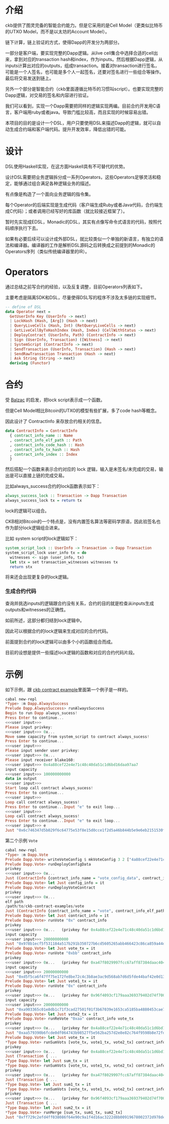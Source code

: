 # 介绍

ckb提供了图灵完备的智能合约能力。但是它采用的是Cell Model（更类似比特币的UTXO Model，而不是以太坊的Account Model）。

链下计算，链上验证的方式，使得Dapp的开发分为两部分。

一部分是客户端，要实现完整的Dapp逻辑。从live cell集合中选择合适的cell出来，拿到对应的transaction hash和index，作为inputs。然后根据Dapp逻辑，从inputs计算出对应的outputs，组成transaction。接着对transaction进行签名，可能是一个人签名，也可能是多个人一起签名，还要对签名进行一些组合等操作。最后将交易发送到链上。

另外一个部分是智能合约（ckb里面遵循比特币的习惯叫script）。也要实现完整的Dapp逻辑，对交易的签名和内容进行验证。

我们可以看到，实现一个Dapp需要把同样的逻辑实现两编。目前合约开发用C语言，客户端用ruby或者java。导致门槛比较高，而且实现的时候容易出错。

本项目的目的是设计一个DSL，用户只要使用DSL来描述Dapp的逻辑，就可以自动生成合约端和客户端代码。提升开发效率，降低出错的可能。

# 设计

DSL使用Haskell实现，在这方面Haskell具有不可替代的优势。

设计DSL需要把业务逻辑拆分成一系列Operators，这些Operators足够灵活和稳定，能够通过组合满足各种逻辑业务的描述。

有点像是构造了一个面向业务逻辑的指令集。

每个Operator的后端实现是生成代码（客户端生成Ruby或者Java代码，合约端生成C代码）；或者调用已经写好的库函数（就比较接近框架了）。

暂时先实现成EDSL，Monadic的DSL，其实有点像写命令式语言的代码，按照代码顺序执行下去。

如果有必要后续可以设计成外部DSL，就比较类似一个单独的新语言，有独立的语法和编译器。编译器的工作是解析DSL源码之后转换成之前提到的Monadic的Operators序列（类似传统编译器里的IR）。

# Operators

通过总结之前写合约的经验，以及反复调整，目前Operators列表如下。

主要考虑是隔离SDK和DSL，尽量使得DSL写的程序不涉及太多链的实现细节。

```haskell
-- define of DSL
data Operator next =
  GetUserInfo Key (UserInfo -> next)
  | LockHash (Hash, [Arg]) (Hash -> next)
  | QueryLiveCells (Hash, Int) (RetQueryLiveCells -> next)
  | GetLiveCellByTxHashIndex (Hash, Index) (CellWithStatus -> next)
  | DeployContract (UserInfo, Path) (ContractInfo -> next)
  | Sign (UserInfo, Transaction) ([Witness] -> next)
  | SystemScript (ContractInfo -> next)
  | SendTransaction (UserInfo, Transaction) (Hash -> next)
  | SendRawTransaction Transaction (Hash -> next)
  | Ask String (String -> next)
  deriving (Functor)
```

# 合约

受 [Balzac](https://blockchain.unica.it/balzac/docs/nutshell.html) 的启发，把lock script表示成一个函数。

但是Cell Model相比Bitcoin的UTXO的模型有些扩展，多了code hash等概念。

因此设计了 ContractInfo 来存放合约相关的信息。

```Haskell
data ContractInfo = ContractInfo
  { contract_info_name :: Name
  , contract_info_elf_path :: Path
  , contract_info_code_hash :: Hash
  , contract_info_tx_hash :: Hash
  , contract_info_index :: Index
  }
```

然后搭配一个函数来表示合约对应的 lock 逻辑，输入是未签名/未完成的交易，输出是可以直接上链的完成交易。

比如always_success合约的lock函数表示如下：

```Haskell
always_success_lock :: Transaction -> Dapp Transaction
always_success_lock tx = return tx
```

lock的逻辑可以组合。

CKB相对Bitcoin的一个特点是，没有内置签名算法等密码学原语，因此验签名也作为部分lock逻辑组合进来。

比如 system script的lock逻辑如下：

```Haskell
system_script_lock :: UserInfo -> Transaction -> Dapp Transaction
system_script_lock user_info tx = do
  witnesses <- sign (user_info, tx)
  let stx = set transaction_witnesses witnesses tx
  return stx
```

将来还会出现更复杂的lock逻辑。

### 生成合约代码

查询并挑选inputs的逻辑跟合约没有关系，合约的目的就是检查从inputs生成outputs和witnesses的正确性。

如前所述，这部分都归结到lock逻辑中。

因此可以根据合约的lock逻辑来生成对应的合约代码。

前面提到合约的lock逻辑可以由多个小的函数组合而成。

目前的设想是提供一些描述lock逻辑的函数和对应的合约代码片段。

# 示例

如下示例，跟 [ckb contract example](https://github.com/rink1969/ckb-contract-examples)里面第一个例子是一样的。

```haskell
cabal new-repl
*Type> :m Dapp.AlwaysSuccess 
Prelude Dapp.AlwaysSuccess> runAlwaysSuccess 
Begin to run Dapp always_sucess!
Press Enter to continue...
<<<user input>>>
Please input privkey:
<<<user input>>> 0x...
Move some capacity from system_script to contract always_sucess!
Press Enter to continue...
<<<user input>>>
Please input sender user privkey:
<<<user input>>> 0x...
Please input receiver blake160:
<<<user input>>> 0x4a88cef22e4e71c48c40da51c1d6bd16daa97aa7
input capacity
<<<user input>>> 100000000000
data in output
<<<user input>>> 
Start loop call contract always_sucess!
Press Enter to continue...
<<<user input>>>
Loop call contract always_sucess!
Press Enter to continue...Input "e" to exit loop...
<<<user input>>>
Loop call contract always_sucess!
Press Enter to continue...Input "e" to exit loop...
<<<user input>>> e
Just "0x6c746347d5b029f6c64775e53f8e15d0cce1f2d5a46b844b5e9e6eb2151530f6"
```

第二个示例 `Vote`

```haskell
cabal new-repl
*Type> :m Dapp.Vote
Prelude Dapp.Vote> writeVoteConfig $ mkVoteConfig 3 2 ["4a88cef22e4e71c48c40da51c1d6bd16daa97aa7", "a47f8029997fcc67aff87384daac404f39e31ceb", "96f4093cf179aaa369379402d74f70090fae11ec"]
Prelude Dapp.Vote> runDeployConfigData 
privkey
<<<user input>>> 0x...
Just (ContractInfo {contract_info_name = "vote_config_data", contract_info_elf_path = "/tmp/vote_config_data", contract_info_code_hash = "0xa3f95fbb3f39cbc8c332540adc28da64da89ebb4c771e03d322c7627cf14c095", contract_info_tx_hash = "0xa508f9e41900beaaa1ca69d5a3a59310ca890b52be0e54543aca9cb5ca41f00f", contract_info_index = "0"})
Prelude Dapp.Vote> let Just config_info = it
Prelude Dapp.Vote> runDeployVoteContract 
privkey
<<<user input>>> 0x...
elf path
/path/to/ckb-contract-examples/vote
Just (ContractInfo {contract_info_name = "vote", contract_info_elf_path = "/path/to/ckb-contract-examples/vote", contract_info_code_hash = "0xa62834729f93950b5c812bd56d86613d06d3c01198a6243de8445d7594c108d2", contract_info_tx_hash = "0x55b662d0573161095ff03de5cd0179e97a016dc4cf5a4e02e0d54d547a380277", contract_info_index = "0"})
Prelude Dapp.Vote> let Just contract_info = it
Prelude Dapp.Vote> runVote "0x" contract_info
privkey
<<<user input>>> 0x...   (privkey for 0x4a88cef22e4e71c48c40da51c1d6bd16daa97aa7)
input capacity
<<<user input>>> 20000000000
Just "0x978b1ecf5f531184a517b291b350727b6cd5605265abb466423c86ca859a44d3"
Prelude Dapp.Vote> let Just vote_tx = it
Prelude Dapp.Vote> runVote "0xbb" contract_info
privkey
<<<user input>>> 0x...   (privkey for 0xa47f8029997fcc67aff87384daac404f39e31ceb)
input capacity
<<<user input>>> 20000000000
Just "0xd5f5ca6f47ff75e172fe8be72c4c3b8ae3ac9d568ab7d6d5fde44baf42e0d13e"
Prelude Dapp.Vote> let Just vote1_tx = it
Prelude Dapp.Vote> runVote "0x" contract_info
privkey
<<<user input>>> 0x...   (privkey for 0x96f4093cf179aaa369379402d74f70090fae11ec)
input capacity
<<<user input>>> 20000000000
Just "0xa903365c01e8db1c71f3cad27501f01f3b67039e1653ca5185ba4880453cae79"
Prelude Dapp.Vote> let Just vote2_tx = it
Prelude Dapp.Vote> runReVote "0xaa" contract_info vote_tx
privkey
<<<user input>>> 0x...   (privkey for 0x4a88cef22e4e71c48c40da51c1d6bd16daa97aa7)
Just "0xaa579390b6fcde0df064743b98527f5e562ba257d2e8e82c764f9598b8e72fd1"
Prelude Dapp.Vote> let Just vote_tx = it
*Type Dapp.Vote> runSumVots [vote_tx, vote1_tx, vote2_tx] contract_info config_info "0x4a88cef22e4e71c48c40da51c1d6bd16daa97aa7"
privkey
<<<user input>>> 0x...   (privkey for 0x4a88cef22e4e71c48c40da51c1d6bd16daa97aa7)
Just (Transaction { ...
*Type Dapp.Vote> let Just sum_tx = it
*Type Dapp.Vote> runSumVots [vote_tx, vote1_tx, vote2_tx] contract_info config_info "0x4a88cef22e4e71c48c40da51c1d6bd16daa97aa7"
privkey
<<<user input>>> 0x...   (privkey for 0xa47f8029997fcc67aff87384daac404f39e31ceb)
Just (Transaction { ...
*Type Dapp.Vote> let Just sum1_tx = it
*Type Dapp.Vote> runSumVots [vote_tx, vote1_tx, vote2_tx] contract_info config_info "0x4a88cef22e4e71c48c40da51c1d6bd16daa97aa7"
privkey
<<<user input>>> 0x...   (privkey for 0x96f4093cf179aaa369379402d74f70090fae11ec)
Just (Transaction { ...
*Type Dapp.Vote> let Just sum2_tx = it
*Type Dapp.Vote> runMerge [sum_tx, sum1_tx, sum2_tx]
Just "0xff729c2efd4ff038086f64e90c9a1f4d16ac3222d8b00919678002372d978deb"
```

